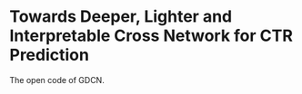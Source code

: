 # Towards Deeper, Lighter and Interpretable Cross Network for CTR Prediction
The open code of GDCN.
